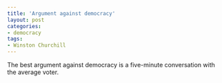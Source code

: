 ```yaml
---
title: 'Argument against democracy'
layout: post
categories:
- democracy
tags:
- Winston Churchill
---
```


The best argument against democracy is a five-minute conversation with the average voter.